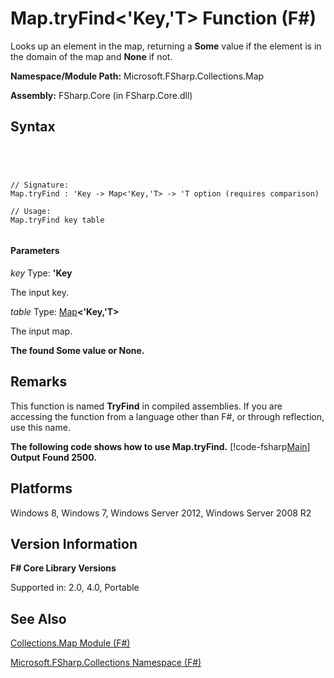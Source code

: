 # Map.tryFind<'Key,'T> Function (F#)

Looks up an element in the map, returning a **Some** value if the element is in the domain of the map and **None** if not.

**Namespace/Module Path:** Microsoft.FSharp.Collections.Map

**Assembly:** FSharp.Core (in FSharp.Core.dll)


## Syntax



```




// Signature:
Map.tryFind : 'Key -> Map<'Key,'T> -> 'T option (requires comparison)

// Usage:
Map.tryFind key table


```





#### Parameters
*key*
Type: **'Key**


The input key.


*table*
Type: [Map](http://msdn.microsoft.com/en-us/library/975316ea-55e3-4987-9994-90897ad45664)**&lt;'Key,'T&gt;**


The input map.



**The found Some value or None.**
## Remarks
This function is named **TryFind** in compiled assemblies. If you are accessing the function from a language other than F#, or through reflection, use this name.

**The following code shows how to use Map.tryFind.**
[!code-fsharp[Main](snippets/fsmaps/snippet15.fs)]
**Output**
**Found 2500.**
## Platforms
Windows 8, Windows 7, Windows Server 2012, Windows Server 2008 R2


## Version Information
**F# Core Library Versions**

Supported in: 2.0, 4.0, Portable




## See Also
[Collections.Map Module &#40;F&#35;&#41;](Collections.Map-Module-%5BFSharp%5D.md)

[Microsoft.FSharp.Collections Namespace &#40;F&#35;&#41;](Microsoft.FSharp.Collections-Namespace-%5BFSharp%5D.md)

